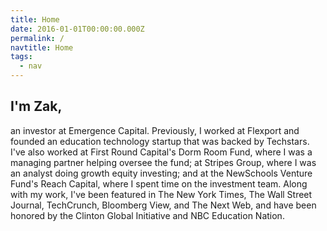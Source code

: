 ```yaml
---
title: Home
date: 2016-01-01T00:00:00.000Z
permalink: /
navtitle: Home
tags:
  - nav
---
```

## I'm Zak,

an investor at Emergence Capital. Previously, I worked at Flexport and founded an education technology startup that was backed by Techstars. I've also worked at First Round Capital's Dorm Room Fund, where I was a managing partner helping oversee the fund; at Stripes Group, where I was an analyst doing growth equity investing; and at the NewSchools Venture Fund's Reach Capital, where I spent time on the investment team. Along with my work, I've been featured in The New York Times, The Wall Street Journal, TechCrunch, Bloomberg View, and The Next Web, and have been honored by the Clinton Global Initiative and NBC Education Nation.
